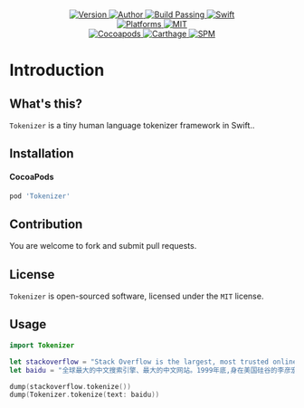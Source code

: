 
<p align="center">
  <!-- <img src="" alt="Tokenizer"> -->
  <br/><a href="https://cocoapods.org/pods/Tokenizer">
  <img alt="Version" src="https://img.shields.io/badge/version-1.0.0-brightgreen.svg">
  <img alt="Author" src="https://img.shields.io/badge/author-Meniny-blue.svg">
  <img alt="Build Passing" src="https://img.shields.io/badge/build-passing-brightgreen.svg">
  <img alt="Swift" src="https://img.shields.io/badge/swift-4.0%2B-orange.svg">
  <br/>
  <img alt="Platforms" src="https://img.shields.io/badge/platform-macOS%20%7C%20iOS%20%7C%20watchOS%20%7C%20tvOS-lightgrey.svg">
  <img alt="MIT" src="https://img.shields.io/badge/license-MIT-blue.svg">
  <br/>
  <img alt="Cocoapods" src="https://img.shields.io/badge/cocoapods-compatible-brightgreen.svg">
  <img alt="Carthage" src="https://img.shields.io/badge/carthage-working%20on-red.svg">
  <img alt="SPM" src="https://img.shields.io/badge/swift%20package%20manager-working%20on-red.svg">
  </a>
</p>

# Introduction

## What's this?

`Tokenizer` is a tiny human language tokenizer framework in Swift..

## Installation

#### CocoaPods

```ruby
pod 'Tokenizer'
```

## Contribution

You are welcome to fork and submit pull requests.

## License

`Tokenizer` is open-sourced software, licensed under the `MIT` license.

## Usage

```swift
import Tokenizer

let stackoverflow = "Stack Overflow is the largest, most trusted online community for developers to learn, share their programming knowledge, and build their careers."
let baidu = "全球最大的中文搜索引擎、最大的中文网站。1999年底,身在美国硅谷的李彦宏看到了中国互联网及中文搜索引擎服务的巨大发展潜力，抱着技术改变世界的梦想，他毅然辞掉硅谷的高薪工作，携搜索引擎专利技术，于 2000年1月1日在中关村创建了百度公司。"

dump(stackoverflow.tokenize())
dump(Tokenizer.tokenize(text: baidu))
```
